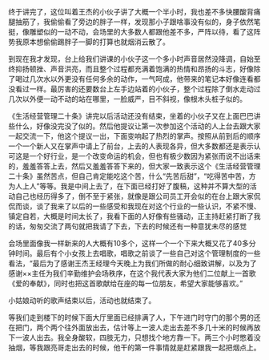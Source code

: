 终于讲完了，这位叫着王杰的小伙子讲了大概一个半小时，我也差不多快腰酸背痛腿抽筋了，我偷偷看了旁边的胖子一样，发现那小子跟啥事没有似的，身子依然笔挺，像雕塑似的一动不动，会场里的大多数人都跟他差不多，严阵以待，看了这阵势我原本想偷偷踢胖子一脚的打算也就烟消云散了。

到现在我才发现，台上给我们讲课的小伙子这一个多小时声音居然没降调，自始至终抑扬顿挫、声音洪亮，而且整个过程都充满着饱满的热情和昂扬的斗志，好像除了喝过几次水以外更没有任何多余的动作，一气呵成，他带来的笔记本好像连看都没看过一样。最厉害的还要数台上左手边站着的小伙子，整个过程除了倒水走动过几次以外便一动不动的站在哪里，一脸威严，目不斜视，像根木头桩子似的。

《生活经营管理二十条》讲完以后活动还没有结束，坐着的小伙子又在上面巴巴讲些什么，好像没完没了似的。然后他提议让第一次参加这个活动的人上台去跟大家一起交流一下，他这个提议一出，下面变响起了热烈的掌声。按照从前到后的顺序一个一个新人又在掌声中请上了前台，上去的人表现各异，但大多数都还是表示认可这是一个好行业，是一个改变命运的机会，但也有极少数因为紧张而说不出话来的，羞羞答答上去，然后又羞羞答答下来的，但大家一致表示这个《生活经营管理二十条》虽然苦点，但自己肯定能吃这个苦，什么“先苦后甜”，“吃得苦中苦，方为人上人”等等。我是中间上去了，在下面已经打好了腹稿，这种并不算大型的活动自己也经历得多了，倒不至于紧张，就像是跟公司员工开会似的在台上跟大家侃侃而谈，谈了我来了以后的一些感受和我现在对这个行业的一些认识，不紧不慢、镇定自若，大概是时间太长了，我看下面的人好像有些骚动，正主持赶紧打断了我的话，匆匆交流了两句就把我请了下去，下去的时候还有一种意犹未尽的感觉

会场里面像我一样新来的人大概有10多个，这样一个一个下来大概又花了40多分钟时间。最后有个小女孩上去唱歌，唱歌之前谈了一些自己对这个管理制度的一些看法，“最后为了感谢王杰王经理今天晚上为我们所做的耐心细致讲解，以及为了感谢××主任为我们辛勤维护会场秩序，在这个我代表大家为他们二位献上一首歌《爱的奉献》，同时也把这首歌献给在座的每一位朋友，希望大家能够喜欢。”

小姑娘动听的歌声结束以后，活动也就结束了。

等我们走到楼下的时候下面大厅里面已经排满了人，下午进门时守门的那个男的还在把门，两个两个往外面放出去，估计等上一波人走出去差不多几十米的时候再放下一波人出去。我全身酸软，四肢无力，只想找个地方靠一下。两三个小时憋着没抽烟，等我跟亮哥走出去的时候，他干的第一件事情就是赶紧跟我一起把烟点上。
